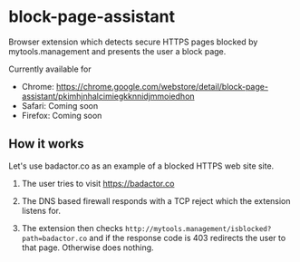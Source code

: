 # block-page-assistant

Browser extension which detects secure HTTPS pages blocked by mytools.management and presents the user a block page.

Currently available for

* Chrome: https://chrome.google.com/webstore/detail/block-page-assistant/pkimhjnhalcimiegkknnidjmmoiedhon
* Safari: Coming soon
* Firefox: Coming soon

## How it works

Let's use badactor.co as an example of a blocked HTTPS web site site.

1. The user tries to visit https://badactor.co

2. The DNS based firewall responds with a TCP reject which the extension listens for.

3. The extension then checks `http://mytools.management/isblocked?path=badactor.co` and if the response code is 403 redirects the user to that page. Otherwise does nothing.
